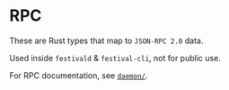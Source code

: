 # RPC
These are Rust types that map to `JSON-RPC 2.0` data.

Used inside `festivald` & `festival-cli`, not for public use.

For RPC documentation, see [`daemon/`](https://github.com/hinto-janai/festival/tree/main/daemon).
